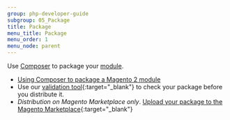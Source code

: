 ```yaml
---
group: php-developer-guide
subgroup: 05_Package
title: Package
menu_title: Package
menu_order: 1
menu_node: parent
---
```


Use [Composer](https://getcomposer.org/) to package your [module](https://glossary.magento.com/module).

*  [Using Composer to package a Magento 2 module](package_module.html)
*  Use our [validation tool](https://github.com/magento/marketplace-tools){:target="_blank"} to check your package before you distribute it.
*  *Distribution on Magento Marketplace only*. [Upload your package to the Magento Marketplace](http://docs.magento.com/marketplace/user_guide/getting-started.html){:target="_blank"}
